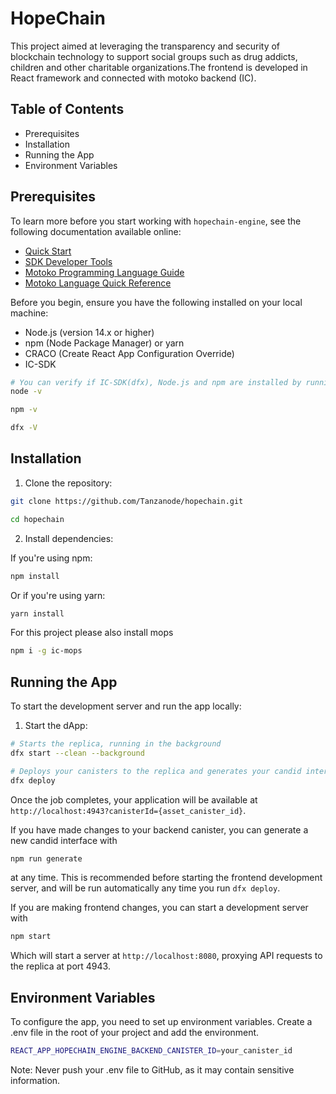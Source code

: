 # HopeChain
This project aimed at leveraging the transparency and security of blockchain technology to support social groups such as drug addicts, children and other charitable organizations.The frontend is developed in React framework and connected with motoko backend (IC).

## Table of Contents
- Prerequisites
- Installation
- Running the App
- Environment Variables

## Prerequisites
To learn more before you start working with `hopechain-engine`, see the following documentation available online:

- [Quick Start](https://internetcomputer.org/docs/current/developer-docs/setup/deploy-locally)
- [SDK Developer Tools](https://internetcomputer.org/docs/current/developer-docs/setup/install)
- [Motoko Programming Language Guide](https://internetcomputer.org/docs/current/motoko/main/motoko)
- [Motoko Language Quick Reference](https://internetcomputer.org/docs/current/motoko/main/language-manual)

Before you begin, ensure you have the following installed on your local machine:
- Node.js (version 14.x or higher)
- npm (Node Package Manager) or yarn
- CRACO (Create React App Configuration Override)
- IC-SDK
 
 ```bash
# You can verify if IC-SDK(dfx), Node.js and npm are installed by running
node -v

npm -v

dfx -V
```
## Installation

1. Clone the repository:

```bash
git clone https://github.com/Tanzanode/hopechain.git

cd hopechain
```
2. Install dependencies:

If you're using npm:
```bash
npm install
```

Or if you're using yarn:
```bash
yarn install
```

For this project please also install mops

```bash
npm i -g ic-mops
```

## Running the App

To start the development server and run the app locally:

1. Start the dApp:

```bash
# Starts the replica, running in the background
dfx start --clean --background

# Deploys your canisters to the replica and generates your candid interface
dfx deploy
```
Once the job completes, your application will be available at `http://localhost:4943?canisterId={asset_canister_id}`.

If you have made changes to your backend canister, you can generate a new candid interface with

```bash
npm run generate
```

at any time. This is recommended before starting the frontend development server, and will be run automatically any time you run `dfx deploy`.

If you are making frontend changes, you can start a development server with

```bash
npm start
```

Which will start a server at `http://localhost:8080`, proxying API requests to the replica at port 4943.

## Environment Variables

To configure the app, you need to set up environment variables. Create a .env file in the root of your project and add the environment.

```bash
REACT_APP_HOPECHAIN_ENGINE_BACKEND_CANISTER_ID=your_canister_id
```

Note: Never push your .env file to GitHub, as it may contain sensitive information.


